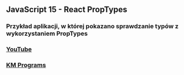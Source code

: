 ## JavaScript 15 - React PropTypes

### Przykład aplikacji, w której pokazano sprawdzanie typów z wykorzystaniem PropTypes

### [YouTube](https://www.youtube.com/watch?v=-Cw6vImfI88&list=PLCXqHvi_kahxT4VlB0TCQO0IjzocREcII&index=15&ab_channel=KMPROGRAMSKrzysztofMakowski)
### [KM Programs](https://km-programs.pl/)
